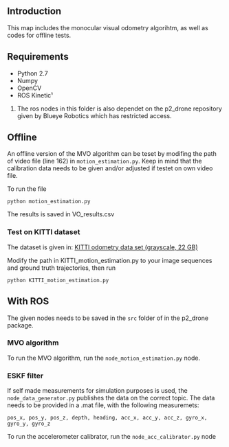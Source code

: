 ## Introduction
This map includes the monocular visual odometry algorihtm, as well as codes for offline tests.

## Requirements
* Python 2.7
* Numpy
* OpenCV
* ROS Kinetic¹

1) The ros nodes in this folder is also dependet on the p2_drone repository given by Blueye Robotics which has restricted access.


## Offline
An offline version of the MVO algorithm can be teset by modifing the path of video file (line 162) in `motion_estimation.py`. Keep in mind that the calibration data needs to be given and/or adjusted if testet on own video file.

To run the file
```
python motion_estimation.py
```
The results is saved in VO_results.csv


### Test on KITTI dataset
The dataset is given in:
 [KITTI odometry data set (grayscale, 22 GB)](http://www.cvlibs.net/datasets/kitti/eval_odometry.php)
 
Modify the path in KITTI_motion_estimation.py to your image sequences and ground truth trajectories, then run
```
python KITTI_motion_estimation.py
```

## With ROS
The given nodes needs to be saved in the `src` folder of in the p2_drone package. 

### MVO algorithm
To run the MVO algorithm, run the `node_motion_estimation.py` node. 

### ESKF filter
If self made measurements for simulation purposes is used, the `node_data_generator.py` publishes the data on the correct topic. The data needs to be provided in a .mat file, with the following measuremets:
```
pos_x, pos_y, pos_z, depth, heading, acc_x, acc_y, acc_z, gyro_x, gyro_y, gyro_z
``` 

To run the accelerometer calibrator, run the `node_acc_calibrator.py` node

